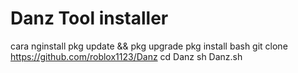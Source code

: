 # Danz Tool installer

cara nginstall
pkg update && pkg upgrade
pkg install bash
git clone https://github.com/roblox1123/Danz
cd Danz
sh Danz.sh
